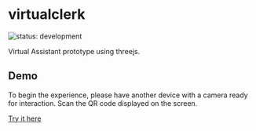 # virtualclerk
![status: development](https://img.shields.io/badge/status-development-blue.svg)

Virtual Assistant prototype using threejs.

## Demo

To begin the experience, please have another device with a camera ready for interaction. Scan the QR code displayed on the screen.

[Try it here](https://dtic-recepcionist.upf.edu/recepcionista/virtualclerk/)

